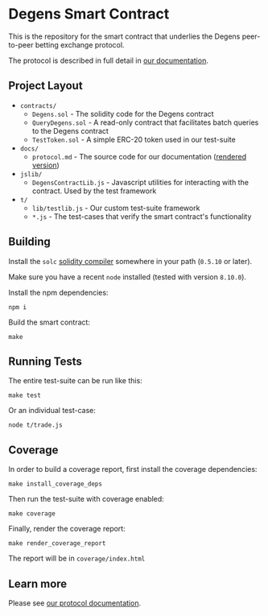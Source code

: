 # Degens Smart Contract

This is the repository for the smart contract that underlies the Degens peer-to-peer betting exchange protocol.

The protocol is described in full detail in [our documentation](https://degensprotocol.github.io/degens-contract/protocol.html).

## Project Layout

* `contracts/`
  * `Degens.sol` - The solidity code for the Degens contract
  * `QueryDegens.sol` - A read-only contract that facilitates batch queries to the Degens contract
  * `TestToken.sol` - A simple ERC-20 token used in our test-suite
* `docs/`
  * `protocol.md` - The source code for our documentation ([rendered version](https://degensprotocol.github.io/degens-contract/protocol.html))
* `jslib/`
  * `DegensContractLib.js` - Javascript utilities for interacting with the contract. Used by the test framework
* `t/`
  * `lib/testlib.js` - Our custom test-suite framework
  * `*.js` - The test-cases that verify the smart contract's functionality

## Building

Install the `solc` [solidity compiler](https://github.com/ethereum/solidity/releases) somewhere in your path (`0.5.10` or later).

Make sure you have a recent `node` installed (tested with version `8.10.0`).

Install the npm dependencies:

    npm i

Build the smart contract:

    make

## Running Tests

The entire test-suite can be run like this:

    make test

Or an individual test-case:

    node t/trade.js

## Coverage

In order to build a coverage report, first install the coverage dependencies:

    make install_coverage_deps

Then run the test-suite with coverage enabled:

    make coverage

Finally, render the coverage report:

    make render_coverage_report

The report will be in `coverage/index.html`

## Learn more

Please see [our protocol documentation](https://degensprotocol.github.io/degens-contract/protocol.html).
